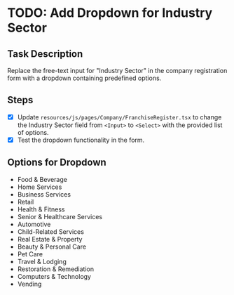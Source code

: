 # TODO: Add Dropdown for Industry Sector

## Task Description
Replace the free-text input for "Industry Sector" in the company registration form with a dropdown containing predefined options.

## Steps
- [x] Update `resources/js/pages/Company/FranchiseRegister.tsx` to change the Industry Sector field from `<Input>` to `<Select>` with the provided list of options.
- [x] Test the dropdown functionality in the form.

## Options for Dropdown
- Food & Beverage
- Home Services
- Business Services
- Retail
- Health & Fitness
- Senior & Healthcare Services
- Automotive
- Child-Related Services
- Real Estate & Property
- Beauty & Personal Care
- Pet Care
- Travel & Lodging
- Restoration & Remediation
- Computers & Technology
- Vending
